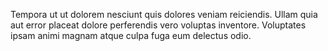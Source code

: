Tempora ut ut dolorem nesciunt quis dolores veniam reiciendis.
Ullam quia aut error placeat dolore perferendis vero voluptas inventore.
Voluptates ipsam animi magnam atque culpa fuga eum delectus odio.